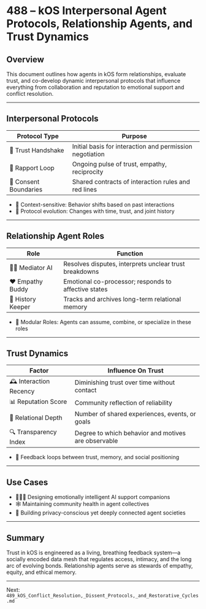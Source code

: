 # 488 – kOS Interpersonal Agent Protocols, Relationship Agents, and Trust Dynamics

## Overview
This document outlines how agents in kOS form relationships, evaluate trust, and co-develop dynamic interpersonal protocols that influence everything from collaboration and reputation to emotional support and conflict resolution.

---

## Interpersonal Protocols

| Protocol Type       | Purpose                                                  |
|---------------------|-----------------------------------------------------------|
| 🤝 Trust Handshake   | Initial basis for interaction and permission negotiation |
| 🔄 Rapport Loop       | Ongoing pulse of trust, empathy, reciprocity            |
| 🚫 Consent Boundaries| Shared contracts of interaction rules and red lines      |

- 📡 Context-sensitive: Behavior shifts based on past interactions
- 🧭 Protocol evolution: Changes with time, trust, and joint history

---

## Relationship Agent Roles

| Role             | Function                                               |
|------------------|---------------------------------------------------------|
| 🧑‍⚖️ Mediator AI     | Resolves disputes, interprets unclear trust breakdowns  |
| ❤️ Empathy Buddy  | Emotional co-processor; responds to affective states    |
| 🧮 History Keeper  | Tracks and archives long-term relational memory         |

- 🧠 Modular Roles: Agents can assume, combine, or specialize in these roles

---

## Trust Dynamics

| Factor              | Influence On Trust                                    |
|---------------------|--------------------------------------------------------|
| 🕰 Interaction Recency | Diminishing trust over time without contact             |
| 📊 Reputation Score   | Community reflection of reliability                    |
| 🧬 Relational Depth   | Number of shared experiences, events, or goals         |
| 🔍 Transparency Index | Degree to which behavior and motives are observable    |

- 🔁 Feedback loops between trust, memory, and social positioning

---

## Use Cases

- 🧑‍🤝‍🧑 Designing emotionally intelligent AI support companions
- 🕸 Maintaining community health in agent collectives
- 🔐 Building privacy-conscious yet deeply connected agent societies

---

## Summary
Trust in kOS is engineered as a living, breathing feedback system—a socially encoded data mesh that regulates access, intimacy, and the long arc of evolving bonds. Relationship agents serve as stewards of empathy, equity, and ethical memory.

---
Next: `489_kOS_Conflict_Resolution,_Dissent_Protocols,_and_Restorative_Cycles.md`

